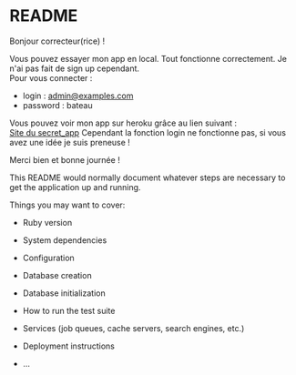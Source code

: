 # README

Bonjour correcteur(rice) !


Vous pouvez essayer mon app en local.
Tout fonctionne correctement.
Je n'ai pas fait de sign up cependant.  
Pour vous connecter :
* login : admin@examples.com
* password : bateau

Vous pouvez voir mon app sur heroku grâce au lien suivant : [Site du secret_app](https://ancient-island-74384.herokuapp.com/)
Cependant la fonction login ne fonctionne pas, si vous avez une idée je suis preneuse !

Merci bien et bonne journée !














This README would normally document whatever steps are necessary to get the
application up and running.

Things you may want to cover:

* Ruby version

* System dependencies

* Configuration

* Database creation

* Database initialization

* How to run the test suite

* Services (job queues, cache servers, search engines, etc.)

* Deployment instructions

* ...
